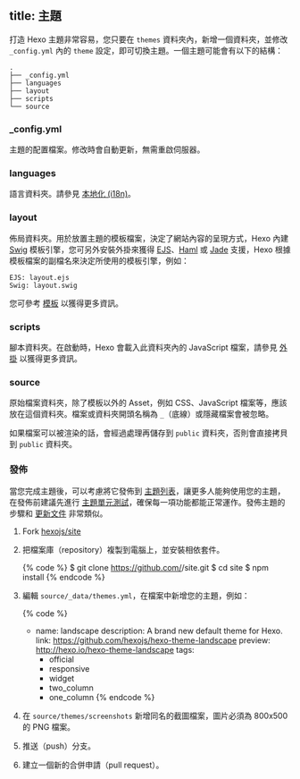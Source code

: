 title: 主題
---
打造 Hexo 主題非常容易，您只要在 `themes` 資料夾內，新增一個資料夾，並修改 `_config.yml` 內的 `theme` 設定，即可切換主題。一個主題可能會有以下的結構：

``` plain
.
├── _config.yml
├── languages
├── layout
├── scripts
└── source
```

### _config.yml

主題的配置檔案。修改時會自動更新，無需重啟伺服器。

### languages

語言資料夾。請參見 [本地化 (i18n)](docs/localization.html)。

### layout

佈局資料夾。用於放置主題的模板檔案，決定了網站內容的呈現方式，Hexo 內建 [Swig] 模板引擎，您可另外安裝外掛來獲得 [EJS]、[Haml] 或 [Jade] 支援，Hexo 根據模板檔案的副檔名來決定所使用的模板引擎，例如：

``` plain
EJS: layout.ejs
Swig: layout.swig
```

您可參考 [模板](docs/templates.html) 以獲得更多資訊。

### scripts

腳本資料夾。在啟動時，Hexo 會載入此資料夾內的 JavaScript 檔案，請參見 [外掛](docs/plugins.html) 以獲得更多資訊。

### source

原始檔案資料夾，除了模板以外的 Asset，例如 CSS、JavaScript 檔案等，應該放在這個資料夾。檔案或資料夾開頭名稱為 `_`（底線）或隱藏檔案會被忽略。

如果檔案可以被渲染的話，會經過處理再儲存到 `public` 資料夾，否則會直接拷貝到 `public` 資料夾。

### 發佈

當您完成主題後，可以考慮將它發佈到 [主題列表](/themes)，讓更多人能夠使用您的主題，在發佈前建議先進行 [主題單元測試](https://github.com/hexojs/hexo-theme-unit-test)，確保每一項功能都能正常運作。發佈主題的步驟和 [更新文件](contributing.html#更新文件) 非常類似。

1. Fork [hexojs/site]
2. 把檔案庫（repository）複製到電腦上，並安裝相依套件。

    {% code %}
    $ git clone https://github.com/<username>/site.git
    $ cd site
    $ npm install
    {% endcode %}

3. 編輯 `source/_data/themes.yml`，在檔案中新增您的主題，例如：

    {% code %}
    - name: landscape
      description: A brand new default theme for Hexo.
      link: https://github.com/hexojs/hexo-theme-landscape
      preview: http://hexo.io/hexo-theme-landscape
      tags:
        - official
        - responsive
        - widget
        - two_column
        - one_column
    {% endcode %}

4. 在 `source/themes/screenshots` 新增同名的截圖檔案，圖片必須為 800x500 的 PNG 檔案。
5. 推送（push）分支。
6. 建立一個新的合併申請（pull request）。

[EJS]: https://github.com/hexojs/hexo-renderer-ejs
[Swig]: http://paularmstrong.github.com/swig/
[Haml]: https://github.com/hexojs/hexo-renderer-haml
[Jade]: https://github.com/hexojs/hexo-renderer-jade
[hexojs/site]: https://github.com/hexojs/site
